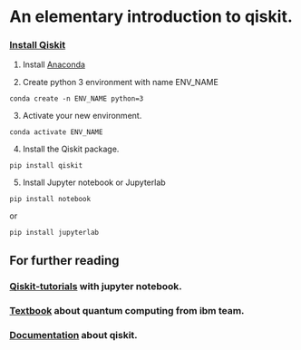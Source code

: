 # An elementary introduction to qiskit.




### [Install Qiskit][install] 

1. Install [Anaconda][anaconda]

2. Create python 3 environment with name  ENV_NAME 
```console
conda create -n ENV_NAME python=3
```

3. Activate your new environment.
```console
conda activate ENV_NAME
```
4. Install the Qiskit package.
```console
pip install qiskit
```
5. Install Jupyter notebook or Jupyterlab
```console
pip install notebook
```
or 
```console
pip install jupyterlab
```





## For further reading

### [Qiskit-tutorials][tutorial] with jupyter notebook.

### [Textbook][textbook] about quantum computing from ibm team.

### [Documentation][documentation] about qiskit.


[tutorial]:https://github.com/Qiskit/qiskit-tutorials
[anaconda]:https://www.anaconda.com/products/individual
[textbook]:https://qiskit.org/textbook/preface.html 
[documentation]: https://qiskit.org/documentation/
[install]: https://qiskit.org/documentation/getting_started.html
